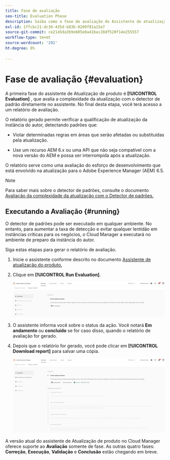 ```yaml
---
title: Fase de avaliação
seo-title: Evaluation Phase
description: Saiba como a fase de avaliação do Assistente de atualização de produto avalia a complexidade da atualização com o detector de padrão.
exl-id: 1ffcbc21-dc36-435d-b83b-0209f81a15e7
source-git-commit: ce2145da3b9e605e8a41bac28df520f14e255557
workflow-type: tm+mt
source-wordcount: '291'
ht-degree: 0%

---
```



# Fase de avaliação {#evaluation}

A primeira fase do assistente de Atualização de produto é **[!UICONTROL Evaluation]** , que avalia a complexidade da atualização com o detector de padrão diretamente no assistente. No final desta etapa, você terá acesso a um relatório de avaliação.

O relatório gerado permite verificar a qualificação de atualização da instância do autor, detectando padrões que:

* Violar determinadas regras em áreas que serão afetadas ou substituídas pela atualização.

* Use um recurso AEM 6.x ou uma API que não seja compatível com a nova versão do AEM e possa ser interrompida após a atualização.

O relatório serve como uma avaliação do esforço de desenvolvimento que está envolvido na atualização para o Adobe Experience Manager (AEM) 6.5.

>[!NOTE]
>
>Para saber mais sobre o detector de padrões, consulte o documento [Avaliação da complexidade da atualização com o Detector de padrões.](https://experienceleague.adobe.com/docs/experience-manager-65/deploying/upgrading/pattern-detector.html?lang=en)

## Executando a Avaliação {#running}

O detector de padrões pode ser executado em qualquer ambiente. No entanto, para aumentar a taxa de detecção e evitar qualquer lentidão em instâncias críticas para os negócios, o Cloud Manager a executará no ambiente de preparo da instância do autor.

Siga estas etapas para gerar o relatório de avaliação.

1. Inicie o assistente conforme descrito no documento [Assistente de atualização do produto.](/help/product-update-wizard/overview.md)

1. Clique em **[!UICONTROL Run Evaluation]**.

   ![Executar avaliação](/help/assets/Run-Evaluation.png)

1. O assistente informa você sobre o status da ação. Você notará **Em andamento** ou **concluído** se for caso disso, quando o relatório de avaliação for gerado.

1. Depois que o relatório for gerado, você pode clicar em **[!UICONTROL Download report]** para salvar uma cópia.

   ![Relatório criado](/help/assets/Evaluation-1.png)

A versão atual do assistente de Atualização de produto no Cloud Manager oferece suporte ao **Avaliação** somente de fase. As outras quatro fases: **Correção**, **Execução**, **Validação** e **Conclusão** estão chegando em breve.
